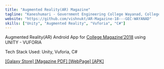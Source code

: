```yaml
---
title: "Augmented Reality(AR) Magazine"
tagline: "Kaneshumari - Government Engineering College Wayanad, College Magazine 2018 AR App"
website: "https://github.com/vishnukt/AR-Magazine-18---GEC-WAYANAD"
skills: ["Unity", "Augmented Reality", "Vuforia", "C#"]
---
```


Augmented Reality(AR) Android App for [College Magazine’2018](https://kaneshumari.blogspot.com/) using UNITY - VUFORIA

Tech Stack Used: Unity, Vuforia, C#

[[Galaxy Store]  ](https://galaxystore.samsung.com/detail/com.kt.GECW_MAGAZINE18_AR)
[[Magazine PDF]  ](https://drive.google.com/file/d/1oLtyAh1L9OzPl1kd-0Jh4w7oreiW37NI/view)
[[WebPage]  ](https://kaneshumariar.blogspot.com/)
[[APK]  ](https://drive.google.com/file/d/12SgiHc0izbWP8NDv5yWli6NPmsIDGtKF/view)
